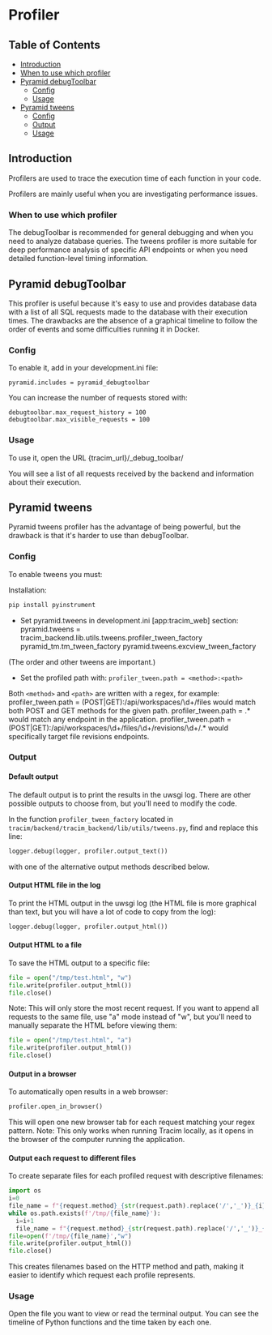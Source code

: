 # Profiler

## Table of Contents
- [Introduction](#introduction)
- [When to use which profiler](#when-to-use-which-profiler)
- [Pyramid debugToolbar](#pyramid-debugtoolbar)
  - [Config](#config)
  - [Usage](#usage)
- [Pyramid tweens](#pyramid-tweens)
  - [Config](#config-1)
  - [Output](#output)
  - [Usage](#usage-1)

## Introduction

Profilers are used to trace the execution time of each function in your code.

Profilers are mainly useful when you are investigating performance issues.

### When to use which profiler

The debugToolbar is recommended for general debugging and when you need to analyze database queries.
The tweens profiler is more suitable for deep performance analysis of specific API endpoints or when
you need detailed function-level timing information.


## Pyramid debugToolbar

This profiler is useful because it's easy to use and provides database data
with a list of all SQL requests made to the database with their execution times.
The drawbacks are the absence of a graphical timeline to follow the order of events
and some difficulties running it in Docker.

### Config

To enable it, add in your development.ini file:
```
pyramid.includes = pyramid_debugtoolbar
```


You can increase the number of requests stored with:
```
debugtoolbar.max_request_history = 100
debugtoolbar.max_visible_requests = 100
```

### Usage

To use it, open the URL {tracim_url}/_debug_toolbar/

You will see a list of all requests received by the backend and information about their execution.


## Pyramid tweens

Pyramid tweens profiler has the advantage of being powerful,
but the drawback is that it's harder to use than debugToolbar.

### Config

To enable tweens you must:

Installation:
```bash
pip install pyinstrument
```

- Set pyramid.tweens in development.ini [app:tracim_web] section:
pyramid.tweens = tracim_backend.lib.utils.tweens.profiler_tween_factory pyramid_tm.tm_tween_factory pyramid.tweens.excview_tween_factory

(The order and other tweens are important.)

- Set the profiled path with:
  `profiler_tween.path = <method>:<path>`

Both `<method>` and `<path>` are written with a regex, for example:
  profiler_tween.path = (POST|GET):\/api\/workspaces\/\d+\/files
would match both POST and GET methods for the given path.
  profiler_tween.path = .*
would match any endpoint in the application.
  profiler_tween.path = (POST|GET):\/api\/workspaces\/\d+\/files\/\d+\/revisions\/\d+\/.*
would specifically target file revisions endpoints.

### Output

#### Default output

The default output is to print the results in the uwsgi log.
There are other possible outputs to choose from, but you'll need to modify the code.

In the function `profiler_tween_factory` located in `tracim/backend/tracim_backend/lib/utils/tweens.py`,
find and replace this line:

```python
logger.debug(logger, profiler.output_text())
```

with one of the alternative output methods described below.

#### Output HTML file in the log

To print the HTML output in the uwsgi log
(the HTML file is more graphical than text, but you will have a lot of code to copy from the log):
```python
logger.debug(logger, profiler.output_html())
```

#### Output HTML to a file

To save the HTML output to a specific file:

```python
file = open("/tmp/test.html", "w")
file.write(profiler.output_html())
file.close()
```

Note: This will only store the most recent request. If you want to append all requests to the same file,
use "a" mode instead of "w", but you'll need to manually separate the HTML before viewing them:

```python
file = open("/tmp/test.html", "a")
file.write(profiler.output_html())
file.close()
```

#### Output in a browser

To automatically open results in a web browser:

```python
profiler.open_in_browser()
```

This will open one new browser tab for each request matching your regex pattern.
Note: This only works when running Tracim locally, as it opens in the browser of the computer running the application.

#### Output each request to different files

To create separate files for each profiled request with descriptive filenames:

```python
import os
i=0
file_name = f"{request.method}_{str(request.path).replace('/','_')}_{i}.html"
while os.path.exists(f'/tmp/{file_name}'):
  i=i+1
  file_name = f"{request.method}_{str(request.path).replace('/','_')}_{i}.html"
file=open(f'/tmp/{file_name}',"w")
file.write(profiler.output_html())
file.close()
```

This creates filenames based on the HTTP method and path, making it easier to identify which request each profile represents.

### Usage

Open the file you want to view or read the terminal output.
You can see the timeline of Python functions and the time taken by each one.
